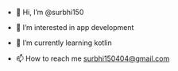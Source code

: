 - 👋 Hi, I’m @surbhi150
- 👀 I’m interested in app development 
- 🌱 I’m currently learning kotlin

- 📫 How to reach me surbhi150404@gmail.com

<!---
surbhi150/surbhi150 is a ✨ special ✨ repository because its `README.md` (this file) appears on your GitHub profile.
You can click the Preview link to take a look at your changes.
--->
